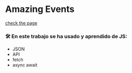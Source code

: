 # Amazing Events

[check the page](https://joacogambra.github.io/AmazingEvents-task4/)
### 🛠 En este trabajo se ha usado y aprendido de JS:
* JSON
* API
* fetch
* async await
